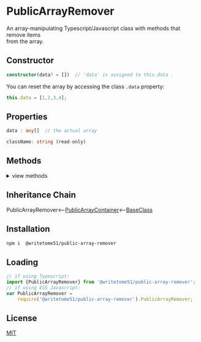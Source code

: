 # PublicArrayRemover

An array-manipulating Typescript/Javascript class with methods that remove items   
from the array.

## Constructor
```ts
constructor(data? = [])  // 'data' is assigned to this.data .
```

You can reset the array by accessing the class `.data` property:
```ts
this.data = [1,2,3,4];
```

## Properties
```ts
data : any[]  // the actual array

className: string (read-only)
```

## Methods
<details>
<summary>view methods</summary>

```ts
byIndex(index): this
    // removes single item, identified by index.  index can be negative or positive.
	
byIndexes(indexes): this
    // removes items identified by indexes.  indexes can be negative or positive.

adjacentAt(startingIndex, numItemsToRemove): this
    // Removes adjacent items.  startingIndex can be negative or positive.
    
head(numItemsToRemove): this
    // Removes numItemsToRemove from beginning of this.data .

tail(numItemsToRemove): this
    // Removes numItemsToRemove from end of this.data .

between(numItemsToKeepAtEachEnd): this
    // Removes everything between numItemsToKeepAtEachEnd.
    // i.e., if numItemsToKeepAtEachEnd = 2, then only the first 2 items and 
    // last 2 items will remain.

```
NOTICE:  For all the functions below, any parameter called `value` cannot be an object,  
and any parameter called `values` cannot contain an object.  
This does not include arrays. Arrays are OK, as long as they don't contain objects.
```ts
adjacentToValue(info): this
    /****************
    Removes adjacent items including, or near, a particular value.
    Only applies to the first instance of value found in array.
    The parameter 'info' is an object that looks like this:
    {
        value: any except object (the value to search for in the array),
        offset: integer (tells function where, in relation to value, to begin 
               selecting adjacent items to remove.  If offset is zero, the 
               selection will begin with value.)
        howMany: integer greater than zero (it's how many adjacent items to remove)
    }
        
    Example:
        let remove = new PublicArrayRemover( [1,2,3,4,5,6,7,8,9,10] );
        remove.adjacentToValue({value:5, offset: -2, howMany:3});
        // remove.data is now [1,2,6,7,8,9,10]
    ****************/


firstOf(value): this
    // Removes first instance of value.

firstOfEach(values: any[]): this
    // Removes first instance of each value.

allOf(value): this
    // Removes all instances of value.

allOfEach(values: any[]): this
    // Removes all instances of each value.

allAfterFirst(value): this
    // Removes all items after first instance of value.

allBeforeFirst(value): this
    // Removes all items before first instance of value.

allAfterLast(value): this
    // Removes all items after last instance of value.

allBeforeLast(value): this
    // Removes all items before last instance of value.

duplicates(): this

byTest(testFunction: (currentItem, currentIndex?, array?) => boolean): this
    // testFunction has same signature as callback passed to Array.filter().
    // if currentItem passes test, it is removed.

byType(
    type: 'object' | 'array' | 'number' | 'string' | 'boolean' | 'function' | 'undefined' | 'null'
): this
    // Removes all items that are of the passed type.
    // Here, 'null' is considered its own type, separate from 'object'.
    // You can also pass 'array' as a type.  Passing 'object' will match with objects and arrays.
```
The methods below are not important to know about in order to use this  
class.  They're inherited from [BaseClass](https://github.com/writetome51/typescript-base-class#baseclass) .
```ts
protected   _createGetterAndOrSetterForEach(
		propertyNames: string[],
		configuration: IGetterSetterConfiguration
	   ) : void
    /*********************
    Use this method when you have a bunch of properties that need getter and/or 
    setter functions that all do the same thing. You pass in an array of string 
    names of those properties, and the method attaches the same getter and/or 
    setter function to each property.
    IGetterSetterConfiguration is this object:
    {
        get_setterFunction?: (
             propertyName: string, index?: number, propertyNames?: string[]
        ) => Function,
	    // get_setterFunction takes the property name as first argument and 
	    // returns the setter function.  The setter function must take one 
	    // parameter and return void.
	    
        get_getterFunction?: (
             propertyName: string, index?: number, propertyNames?: string[]
        ) => Function
	    // get_getterFunction takes the property name as first argument and 
	    // returns the getter function.  The getter function must return something.
    }
    *********************/ 


protected   _returnThis_after(voidExpression: any) : this
    // voidExpression is executed, then function returns this.
    // Even if voidExpression returns something, the returned data isn't used.

protected   _errorIfPropertyHasNoValue(
                property: string, // can contain dot-notation, i.e., 'property.subproperty'
                propertyNameInError? = ''
            ) : void
    // If value of this[property] is undefined or null, it triggers fatal error:
    // `The property "${propertyNameInError}" has no value.`
```
</details>


## Inheritance Chain

PublicArrayRemover<--[PublicArrayContainer](https://github.com/writetome51/public-array-container#publicarraycontainer)<--[BaseClass](https://github.com/writetome51/typescript-base-class#baseclass)

## Installation

```bash
npm i  @writetome51/public-array-remover
```

## Loading
```ts
// if using Typescript:
import {PublicArrayRemover} from '@writetome51/public-array-remover';
// if using ES5 Javascript:
var PublicArrayRemover = 
    require('@writetome51/public-array-remover').PublicArrayRemover;
```


## License
[MIT](https://choosealicense.com/licenses/mit/)
